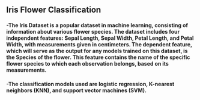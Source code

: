 ##  Iris Flower Classification
#### -The Iris Dataset is a popular dataset in machine learning, consisting of information about various flower species. The dataset includes four independent features: Sepal Length, Sepal Width, Petal Length, and Petal Width, with measurements given in centimeters. The dependent feature, which will serve as the output for any models trained on this dataset, is the Species of the flower. This feature contains the name of the specific flower species to which each observation belongs, based on its measurements.
#### -The classification models used are logistic regression, K-nearest neighbors (KNN), and support vector machines (SVM).

